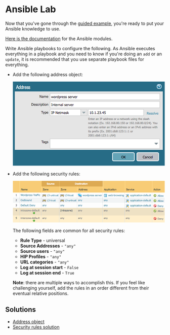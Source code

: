 # Ansible Lab

Now that you've gone through the [guided example](example-ansible.md),
you're ready to put your Ansible knowledge to use.

[Here is the documentation](http://panwansible.readthedocs.io/en/latest/)
for the Ansible modules.

Write Ansible playbooks to configure the following.  As Ansible executes
everything in a playbook and you need to know if you're doing an `add` or an
`update`, it is recommended that you use separate playbook files for
everything.

* Add the following address object:
  
  ![Wordpress Server address object](../pics/wordpress.png)
  
* Add the following security rules:
  
  ![security policy](../pics/security-policy.png)
  
  The following fields are common for all security rules:
  
  * **Rule Type** - universal
  * **Source Addresses** - `"any"`
  * **Source users** - `"any"`
  * **HIP Profiles** - `"any"`
  * **URL categories** - `"any"`
  * **Log at session start** - `False`
  * **Log at session end** - `True`
  
  **Note**:  there are multiple ways to accomplish this.  If you feel like
  challenging yourself, add the rules in an order different from their
  eventual relative positions.


## Solutions

* [Address object](ao-ansible.md)
* [Security rules solution](sp-ansible.md)
